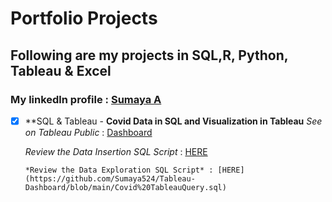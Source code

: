 # Portfolio Projects 

## Following are my projects in SQL,R, Python, Tableau & Excel
### **My linkedln profile** : [Sumaya A](https://www.linkedin.com/in/sumaya-abdullathif)
- [x] **SQL & Tableau -
     **Covid Data in SQL and Visualization in Tableau**
     *See on Tableau Public* : [Dashboard](https://public.tableau.com/app/profile/sumaya.abdullathif/viz/CovidDasboard_16760608598840/Dashboard1)
     
     *Review the Data Insertion SQL Script* : [HERE](https://github.com/Sumaya524/CovidProjects/blob/main/CovidQuery.sql) 
     
      *Review the Data Exploration SQL Script* : [HERE](https://github.com/Sumaya524/Tableau-Dashboard/blob/main/Covid%20TableauQuery.sql)
      
        
      
       
       
       
    


       
    








